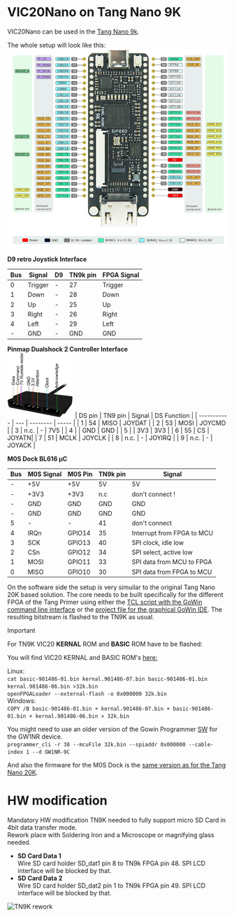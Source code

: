# VIC20Nano on Tang Nano 9K

VIC20Nano can be used in the [Tang Nano 9k](https://wiki.sipeed.com/hardware/en/tang/Tang-Nano-9K/Nano-9K.html).

The whole setup will look like this:<br>
![VIC20Nano on TN9K](./.assets/tn9k.png)


**D9 retro Joystick Interface**

|Bus|Signal| D9  |TN9k pin| FPGA Signal    |
| - |------|-------------------|-|-------|
| 0 | Trigger | -    |27|  Trigger      |
| 1 | Down    | -    |28|  Down      |
| 2 | Up      | -    |25|  Up      |
| 3 | Right   | -    |26 | Right       |
| 4 | Left    | -    |29 | Left       |
| - | GND     | -    |GND |  GND      |

**Pinmap Dualshock 2 Controller Interface** <br>
<img src="./.assets/controller-pinout.jpg" alt="image" width="30%" height="auto">
| DS pin | TN9 pin | Signal | DS Function |
| ----------- | ---   | --------  | ----- |
| 1 | 54 | MISO | JOYDAT  |
| 2 | 53 | MOSI  | JOYCMD |
| 3 | n.c.  | - | 7V5 |
| 4 |  | GND | GND |
| 5 |  | 3V3 | 3V3 |
| 6 | 55 | CS | JOYATN|
| 7 | 51 | MCLK | JOYCLK |
| 8 | n.c.  | - | JOYIRQ |
| 9 | n.c.  | - | JOYACK |

**M0S Dock BL616 µC**

|Bus|M0S Signal|M0S Pin|TN9k pin | Signal  |
| - |------     |-------------------|-------------------|--------------------------------------|
| - | +5V       | +5V    |  5V       | 5V              |
| - | +3V3      | +3V3   |  n.c      | don't connect ! |
| - | GND       | GND    |  GND      | GND           |
| - | GND       | GND    |  GND      | GND           |
| 5 |  -        | -      |  41       | don't connect |
| 4 | IRQn      | GPIO14 |  35       | Interrupt from FPGA to MCU|
| 3 | SCK       | GPIO13 |  40       | SPI clock, idle low       |
| 2 | CSn       | GPIO12 |  34       | SPI select, active low    |
| 1 | MOSI      | GPIO11 |  33       | SPI data from MCU to FPGA |
| 0 | MISO      | GPIO10 |  30       | SPI data from FPGA to MCU |


On the software side the setup is very simuilar to the original Tang Nano 20K based solution. The core needs to be built specifically
for the different FPGA of the Tang Primer using either the [TCL script with the GoWin command line interface](build_tn9k.tcl) or the
[project file for the graphical GoWin IDE](vic20nano_tn9k.gprj). The resulting bitstream is flashed to the TN9K as usual.

> [!IMPORTANT]
For TN9K VIC20 **KERNAL** ROM and **BASIC** ROM have to be flashed:<br>

You will find VIC20 KERNAL and BASIC ROM's [here:](https://sourceforge.net/p/vice-emu/code/HEAD/tree/trunk/vice/data/VIC20/)<br>

Linux:<br>
```cat basic-901486-01.bin kernal.901486-07.bin basic-901486-01.bin kernal.901486-06.bin >32k.bin```<br>
```openFPGALoader --external-flash -o 0x000000 32k.bin```<br>
Windows:<br>
```COPY /B basic-901486-01.bin + kernal.901486-07.bin + basic-901486-01.bin + kernal.901486-06.bin > 32k.bin```<br>

You might need to use an older version of the Gowin Programmer [SW](https://dl.sipeed.com/shareURL/TANG/programmer) for the GW1NR device.<br>
```programmer_cli -r 38 --mcuFile 32k.bin --spiaddr 0x000000 --cable-index 1 --d GW1NR-9C```

And also the firmware for the M0S Dock is the [same version as for
the Tang Nano 20K](https://github.com/harbaum/MiSTeryNano/tree/main/firmware/misterynano_fw/). 

# HW modification

Mandatory HW modification TN9K needed to fully support micro SD Card in 4bit data transfer mode.<br>
Rework place with Soldering Iron and a Microscope or magnifying glass needed.<br>
- **SD Card Data 1**<br>Wire SD card holder SD_dat1 pin 8 to TN9k FPGA pin 48. SPI LCD interface will be blocked by that.<br>
- **SD Card Data 2**<br>Wire SD card holder SD_dat2 pin 1 to TN9k FPGA pin 49. SPI LCD interface will be blocked by that.<br>

![TN9K rework](./.assets/vic20_tn9k_rework.png)